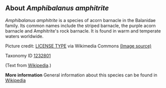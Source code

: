 **About *Amphibalanus amphitrite***
-------------------------
*Amphibalanus amphitrite* is a species of acorn barnacle in the 
Balanidae family. Its common names include the striped barnacle, the 
purple acorn barnacle and Amphitrite's rock barnacle. It is found in 
warm and temperate waters worldwide.


Picture credit: [LICENSE TYPE]() via Wikimedia Commons [(Image source)](https://upload.wikimedia.org/wikipedia/commons/thumb/5/5d/Balanus_amphitrite_7631.JPG/287px-Balanus_amphitrite_7631.JPG)

Taxonomy ID [1232801](https://www.uniprot.org/taxonomy/1232801)

(Text from [Wikipedia](https://en.wikipedia.org/).)

**More information**
General information about this species can be found in [Wikipedia](https://en.wikipedia.org/wiki/Amphibalanus_amphitrite)
